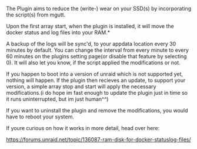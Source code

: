The Plugin aims to reduce the (write-) wear on your SSD(s) by incorporating the script(s) from mgutt.

Upon the first array start, when the plugin is installed, it will move the docker status and log files into your RAM.*


A backup of the logs will be sync'd, to your appdata location every 30 minutes by default. You can change the interval from every minute to every 60 minutes on the plugins setting page(or disable that feature by selecting 0). It will also let you know, if the script applied the modifications or not.

If you happen to boot into a version of unraid which is not supported yet, nothing will happen. If the plugin then recieves an update, to support your version, a simple array stop and start will apply the necessary modifications.(i do hope im fast enough to update the plugin just in time so it runs uninterrupted, but im just human^^) 


If you want to uninstall the plugin and remove the modifications, you would have to reboot your system. 

If youre curious on how it works in more detail, head over here:

https://forums.unraid.net/topic/136087-ram-disk-for-docker-statuslog-files/